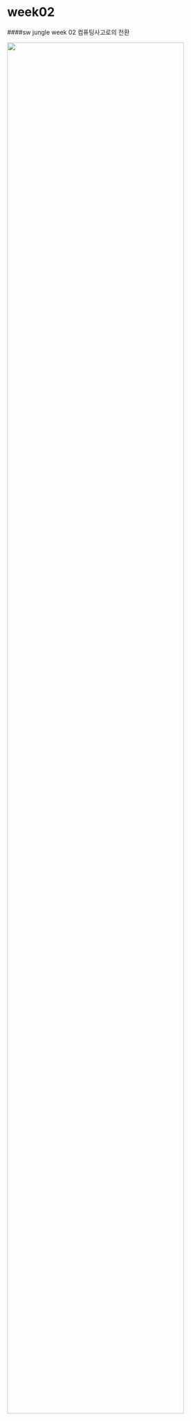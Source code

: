 # week02
####sw jungle week 02 컴퓨팅사고로의 전환 




<img src="https://user-images.githubusercontent.com/47134564/102450310-6d114180-4079-11eb-99a5-0ea0f204ac82.png" width="90%"></img>